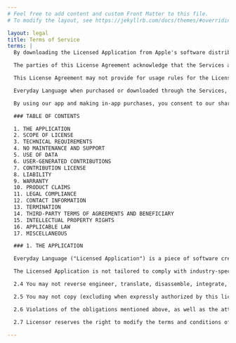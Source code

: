 ```yaml
---
# Feel free to add content and custom Front Matter to this file.
# To modify the layout, see https://jekyllrb.com/docs/themes/#overriding-theme-defaults

layout: legal
title: Terms of Service
terms: |
  By downloading the Licensed Application from Apple's software distribution platform ("App Store"), and any update thereto (as permitted by this License Agreement), You indicate that You agree to be bound by all of the terms and conditions of this License Agreement, and that You accept this License Agreement. App Store is referred to in this License Agreement as "Services."

  The parties of this License Agreement acknowledge that the Services are not a Party to this License Agreement and are not bound by any provisions or obligations with regard to the Licensed Application, such as warranty, liability, maintenance and support thereof. Everyday Language, LLC, not the Services, is solely responsible for the Licensed Application and the content thereof.

  This License Agreement may not provide for usage rules for the Licensed Application that are in conflict with the latestApple Media Services Terms and Conditions("Usage Rules"). Everyday Language, LLC acknowledges that it had the opportunity to review the Usage Rules and this License Agreement is not conflicting with them.

  Everyday Language when purchased or downloaded through the Services, is licensed to You for use only under the terms of this License Agreement. The Licensor reserves all rights not expressly granted to You. Everyday Language is to be used on devices that operate with Apple's operating systems ("iOS" and "Mac OS").

  By using our app and making in-app purchases, you consent to our sharing of data regarding your usage and consumption of purchased content with Apple, as part of our efforts to resolve refund requests. This information may include details about how you have accessed and interacted with the purchased content. The purpose of sharing this data is to help Apple make an informed decision regarding refund requests. We ensure that such data sharing is done in compliance with Apple's policies and only as necessary to process your requests.

  ### TABLE OF CONTENTS

  1. THE APPLICATION
  2. SCOPE OF LICENSE
  3. TECHNICAL REQUIREMENTS
  4. NO MAINTENANCE AND SUPPORT
  5. USE OF DATA
  6. USER-GENERATED CONTRIBUTIONS
  7. CONTRIBUTION LICENSE
  8. LIABILITY
  9. WARRANTY
  10. PRODUCT CLAIMS
  11. LEGAL COMPLIANCE
  12. CONTACT INFORMATION
  13. TERMINATION
  14. THIRD-PARTY TERMS OF AGREEMENTS AND BENEFICIARY
  15. INTELLECTUAL PROPERTY RIGHTS
  16. APPLICABLE LAW
  17. MISCELLANEOUS

  ### 1. THE APPLICATION

  Everyday Language ("Licensed Application") is a piece of software created to provide practice conversations for language learners — and customized for iOS mobile devices ("Devices"). It is used to practice speaking Spanish.

  The Licensed Application is not tailored to comply with industry-specific regulations (Health Insurance Portability and Accountability Act (HIPAA), Federal Information Security Management Act (FISMA), etc.), so if your interactions would be subjected to such laws, you may not use this Licensed Application. You may not use the Licensed Application in a way that would violate the Gramm-Leach-Bliley Act (GLBA).

  2.4 You may not reverse engineer, translate, disassemble, integrate, decompile, remove, modify, combine, create derivative works or updates of, adapt, or attempt to derive the source code of the Licensed Application, or any part thereof (except with Everyday Language, LLC's prior written consent).

  2.5 You may not copy (excluding when expressly authorized by this license and the Usage Rules) or alter the Licensed Application or portions thereof. You may create and store copies only on devices that You own or control for backup keeping under the terms of this license, the Usage Rules, and any other terms and conditions that apply to the device or software used. You may not remove any intellectual property notices. You acknowledge that no unauthorized third parties may gain access to these copies at any time. If you sell your Devices to a third party, you must remove the Licensed Application from the Devices before doing so.

  2.6 Violations of the obligations mentioned above, as well as the attempt of such infringement, may be subject to prosecution and damages.

  2.7 Licensor reserves the right to modify the terms and conditions of licensing.

---
```

